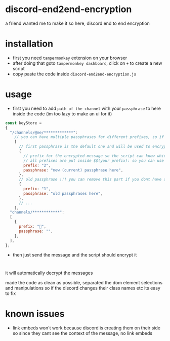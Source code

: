 # discord-end2end-encryption

a friend wanted me to make it so here, discord end to end encryption

# installation

- first you need `tampermonkey` extension on your browser
- after doing that goto `tampermonkey dashboard`, click on `+` to create a new script
- copy paste the code inside `discord-end2end-encryption.js`

# usage

- first you need to add `path of the channel` with your `passphrase` to here inside the code (im too lazy to make an ui for it)

```js
const keyStore = 
{
  "/channels/@me/*************":
    // you can have multiple passphrases for different prefixes, so if u change your passphrase you can still see the old messages
    [
      // first passphrase is the default one and will be used to encrypt your messages
      {
        // prefix for the encrypted message so the script can know which passphrase to use
        // all prefixes are put inside $$(your prefix): so you can use any prefix you want safely
        prefix: "2",
        passphrase: "new (current) passphrase here",
      },
      // old passphrase !!! you can remove this part if you dont have an old passphrases
      {
        prefix: "1",
        passphrase: "old passphrases here",
      },
      // ...
    ],
  "channels/************": 
  [
    {
      prefix: "🍕",
      passphrase: "",
    },
  ],
};
```

- then just send the message and the script should encrypt it

#

it will automatically decrypt the messages

made the code as clean as possible, separated the dom element selections and manipulations so if the discord changes their class names etc its easy to fix

# known issues

- link embeds won't work because discord is creating them on their side so since they cant see the context of the message, no link embeds
